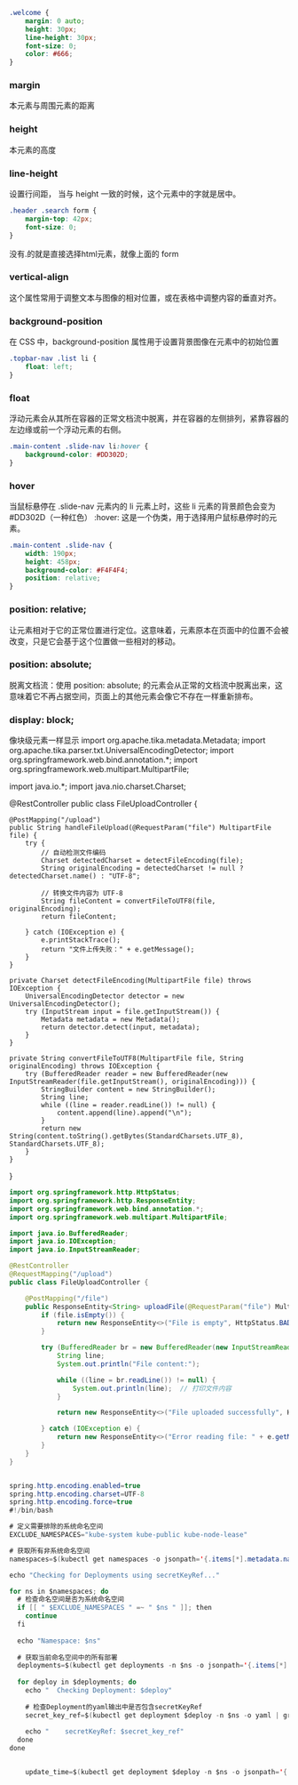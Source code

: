
```css
.welcome {
    margin: 0 auto;
    height: 30px;
    line-height: 30px;
    font-size: 0;
    color: #666;
}
```
### margin
本元素与周围元素的距离

### height
本元素的高度

### line-height
设置行间距， 当与 height 一致的时候，这个元素中的字就是居中。


```css
.header .search form {
    margin-top: 42px;
    font-size: 0;
}
```
没有.的就是直接选择html元素，就像上面的 form

### vertical-align
这个属性常用于调整文本与图像的相对位置，或在表格中调整内容的垂直对齐。

### background-position
在 CSS 中，background-position 属性用于设置背景图像在元素中的初始位置

```css
.topbar-nav .list li {
    float: left;
}
```
### float
浮动元素会从其所在容器的正常文档流中脱离，并在容器的左侧排列，紧靠容器的左边缘或前一个浮动元素的右侧。

```css
.main-content .slide-nav li:hover {
    background-color: #DD302D;
}
```
### hover
当鼠标悬停在 .slide-nav 元素内的 li 元素上时，这些 li 元素的背景颜色会变为 #DD302D（一种红色）
:hover: 这是一个伪类，用于选择用户鼠标悬停时的元素。

```css
.main-content .slide-nav {
    width: 190px;
    height: 458px;
    background-color: #F4F4F4;
    position: relative;
}
```
### position: relative;
让元素相对于它的正常位置进行定位。这意味着，元素原本在页面中的位置不会被改变，只是它会基于这个位置做一些相对的移动。
### position: absolute;
脱离文档流：使用 position: absolute; 的元素会从正常的文档流中脱离出来，这意味着它不再占据空间，页面上的其他元素会像它不存在一样重新排布。

### display: block;
像块级元素一样显示
import org.apache.tika.metadata.Metadata;
import org.apache.tika.parser.txt.UniversalEncodingDetector;
import org.springframework.web.bind.annotation.*;
import org.springframework.web.multipart.MultipartFile;

import java.io.*;
import java.nio.charset.Charset;

@RestController
public class FileUploadController {

    @PostMapping("/upload")
    public String handleFileUpload(@RequestParam("file") MultipartFile file) {
        try {
            // 自动检测文件编码
            Charset detectedCharset = detectFileEncoding(file);
            String originalEncoding = detectedCharset != null ? detectedCharset.name() : "UTF-8";

            // 转换文件内容为 UTF-8
            String fileContent = convertFileToUTF8(file, originalEncoding);
            return fileContent;

        } catch (IOException e) {
            e.printStackTrace();
            return "文件上传失败：" + e.getMessage();
        }
    }

    private Charset detectFileEncoding(MultipartFile file) throws IOException {
        UniversalEncodingDetector detector = new UniversalEncodingDetector();
        try (InputStream input = file.getInputStream()) {
            Metadata metadata = new Metadata();
            return detector.detect(input, metadata);
        }
    }

    private String convertFileToUTF8(MultipartFile file, String originalEncoding) throws IOException {
        try (BufferedReader reader = new BufferedReader(new InputStreamReader(file.getInputStream(), originalEncoding))) {
            StringBuilder content = new StringBuilder();
            String line;
            while ((line = reader.readLine()) != null) {
                content.append(line).append("\n");
            }
            return new String(content.toString().getBytes(StandardCharsets.UTF_8), StandardCharsets.UTF_8);
        }
    }
}

```java
import org.springframework.http.HttpStatus;
import org.springframework.http.ResponseEntity;
import org.springframework.web.bind.annotation.*;
import org.springframework.web.multipart.MultipartFile;

import java.io.BufferedReader;
import java.io.IOException;
import java.io.InputStreamReader;

@RestController
@RequestMapping("/upload")
public class FileUploadController {

    @PostMapping("/file")
    public ResponseEntity<String> uploadFile(@RequestParam("file") MultipartFile file) {
        if (file.isEmpty()) {
            return new ResponseEntity<>("File is empty", HttpStatus.BAD_REQUEST);
        }

        try (BufferedReader br = new BufferedReader(new InputStreamReader(file.getInputStream()))) {
            String line;
            System.out.println("File content:");

            while ((line = br.readLine()) != null) {
                System.out.println(line);  // 打印文件内容
            }

            return new ResponseEntity<>("File uploaded successfully", HttpStatus.OK);

        } catch (IOException e) {
            return new ResponseEntity<>("Error reading file: " + e.getMessage(), HttpStatus.INTERNAL_SERVER_ERROR);
        }
    }
}


spring.http.encoding.enabled=true
spring.http.encoding.charset=UTF-8
spring.http.encoding.force=true
#!/bin/bash

# 定义需要排除的系统命名空间
EXCLUDE_NAMESPACES="kube-system kube-public kube-node-lease"

# 获取所有非系统命名空间
namespaces=$(kubectl get namespaces -o jsonpath='{.items[*].metadata.name}' | tr ' ' '\n')

echo "Checking for Deployments using secretKeyRef..."

for ns in $namespaces; do
  # 检查命名空间是否为系统命名空间
  if [[ " $EXCLUDE_NAMESPACES " =~ " $ns " ]]; then
    continue
  fi
  
  echo "Namespace: $ns"
  
  # 获取当前命名空间中的所有部署
  deployments=$(kubectl get deployments -n $ns -o jsonpath='{.items[*].metadata.name}')
  
  for deploy in $deployments; do
    echo "  Checking Deployment: $deploy"
    
    # 检查Deployment的yaml输出中是否包含secretKeyRef
    secret_key_ref=$(kubectl get deployment $deploy -n $ns -o yaml | grep -q 'secretKeyRef' && echo "Found" || echo "Not Found")
    
    echo "    secretKeyRef: $secret_key_ref"
  done
done


    update_time=$(kubectl get deployment $deploy -n $ns -o jsonpath='{.metadata.annotations.kubectl\.kubernetes\.io/last-applied-configuration}' | jq -r '.metadata.creationTimestamp // empty')



```
